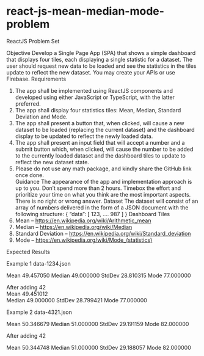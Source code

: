 # react-js-mean-median-mode-problem

ReactJS Problem Set 

Objective 
Develop a Single Page App (SPA) that shows a simple dashboard that displays four tiles, each displaying a  single statistic for a dataset. The user should request new data to be loaded and see the statistics in the tiles update to reflect the new dataset. You may create your APIs or use Firebase.
Requirements 
1. The app shall be implemented using ReactJS components and developed using either JavaScript or TypeScript, with the latter preferred. 
2. The app shall display four statistics tiles: Mean, Median, Standard Deviation and Mode. 
3. The app shall present a button that, when clicked, will cause a new dataset to be loaded (replacing the current dataset) and the dashboard display to be updated to reflect the newly loaded data. 
4. The app shall present an input field that will accept a number and a submit button which, when clicked, will cause the number to be added to the currently loaded dataset and the dashboard tiles to update to reflect the new dataset state. 
5. Please do not use any math package, and kindly share the GitHub link once done.  
Guidance 
The appearance of the app and implementation approach is up to you. Don’t spend more than 2 hours. Timebox the effort and prioritize your time on what you think are the most important aspects.  There is no right or wrong answer. 
Dataset 
The dataset will consist of an array of numbers delivered in the form of a JSON document with the  following structure: 
{ 
 “data”: [ 
 123, 
 …. 
 987 
 ] 
} 
Dashboard Tiles 
1. Mean – https://en.wikipedia.org/wiki/Arithmetic_mean 
2. Median – https://en.wikipedia.org/wiki/Median 
3. Standard Deviation – https://en.wikipedia.org/wiki/Standard_deviation 
4. Mode – https://en.wikipedia.org/wiki/Mode_(statistics) 



Expected Results 

Example 1
data-1234.json 

Mean 
49.457050
Median 
49.000000
StdDev 
28.810315
Mode 
77.000000



After adding 42                                              
Mean 
49.451012                                   
Median 
49.000000
StdDev 
28.799421
Mode 
77.000000





Example 2
data-4321.json

Mean 
50.346679
Median 
51.000000
StdDev 
29.191159
Mode 
82.000000



After adding 42   

Mean 
50.344748
Median 
51.000000
StdDev 
29.188057
Mode 
82.000000




